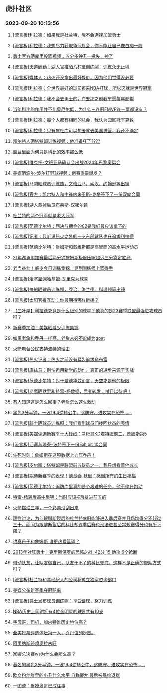 ## 虎扑社区 
### 2023-09-20 10:13:56

1. [[流言板]利拉德：如果我是杜兰特，我不会选择加盟勇士](https://bbs.hupu.com/62163063.html)

2. [[流言板]利拉德：我想尽力获取争冠机会，你不能让自己像白痴一般](https://bbs.hupu.com/62162876.html)

3. [勇士官方晒库里投篮视频：五分多钟无一投失，神了](https://bbs.hupu.com/62163754.html)

4. [[流言板]天道酬勤！湖人官推晒八村垒训练照：训练永无止境](https://bbs.hupu.com/62163160.html)

5. [[流言板]媒体人：热火还没拿出最好报价，因为他们觉得没必要](https://bbs.hupu.com/62163515.html)

6. [[流言板]利拉德：全世界最好的球员都来NBA打球，所以这就是世界冠军](https://bbs.hupu.com/62161310.html)

7. [[流言板]利拉德：我不会去勇士的，在去那之前我宁愿每年都输](https://bbs.hupu.com/62161012.html)

8. [当年科比的作用并不比奥尼尔低，为什么三连冠FMVP连一票都没有？](https://bbs.hupu.com/62162933.html)

9. [[流言板]利拉德：每个人都有相同的机会，我认为园区冠军算数](https://bbs.hupu.com/62160976.html)

10. [[流言板]利拉德：只有詹杜库可以想去就去美国男篮，我还不确定](https://bbs.hupu.com/62160780.html)

11. [凯尔特人晒塔特姆训练视频：他准备好了????](https://bbs.hupu.com/62162810.html)

12. [超巨里面为何只是科比的效率那么低](https://bbs.hupu.com/62163091.html)

13. [[流言板]维克托-文班亚马确认会出战2024年巴黎奥运会](https://bbs.hupu.com/62160331.html)

14. [美媒晒波尔-波尔打野球视频：新赛季要爆发？](https://bbs.hupu.com/62163371.html)

15. [[流言板]马刺晒球员训练照，文班亚马、索汉、约翰逊等出镜](https://bbs.hupu.com/62162865.html)

16. [[流言板]官方：凯尔特人和中锋内米亚斯-克塔签下了一份双向合同](https://bbs.hupu.com/62162887.html)

17. [[流言板]湖人裁掉后卫布莱斯-汉密尔顿](https://bbs.hupu.com/62163630.html)

18. [杜兰特的两个冠军就是老大冠军](https://bbs.hupu.com/62162983.html)

19. [[流言板]范德比尔特：西决与掘金的G2是我们最应该拿下的](https://bbs.hupu.com/62160670.html)

20. [[流言板]记者：我听说热火之外的一支东部球队也在追求利拉德](https://bbs.hupu.com/62161610.html)

21. [[流言板]范德比尔特：詹姆斯和戴维斯都是高智商的高水平运动员](https://bbs.hupu.com/62161248.html)

22. [21年湖勇附加赛最后两分钟詹姆斯极限压哨超远三分奠定胜局.](https://bbs.hupu.com/62162939.html)

23. [老当益壮！威少今日训练集锦，晃到训练师上篮得手](https://bbs.hupu.com/62163903.html)

24. [[流言板]活塞雇佣哈基姆-瓦里克为球探](https://bbs.hupu.com/62163584.html)

25. [[流言板]快船晒球员训练照，乔治、海兰德、科温顿等出镜](https://bbs.hupu.com/62162845.html)

26. [[流言板]太阳官推互动：你最期待哪位新援？](https://bbs.hupu.com/62162778.html)

27. [【三叶屋】利拉德究竟是什么级别的球星？他真的是23赛季联盟最强进攻球员吗？](https://bbs.hupu.com/62162855.html)

28. [新赛季加油！美媒晒威少训练集锦](https://bbs.hupu.com/62163688.html)

29. [如果老詹和乔丹一样高，老詹未必不能成为goat](https://bbs.hupu.com/62163532.html)

30. [火箭电台公民支持波特的理由](https://bbs.hupu.com/62162783.html)

31. [[流言板]热火记者：热火之前没有猛烈追求乌布雷](https://bbs.hupu.com/62163449.html)

32. [[流言板]库兹马：别怕运用新学的动作，真正的进步来源于实战](https://bbs.hupu.com/62163306.html)

33. [[流言板]范德比尔特：对于爱德华兹而言，天空才是他的极限](https://bbs.hupu.com/62161004.html)

34. [[流言板]老鹰晒默里和特雷-杨数据，后者转发：拭目以待吧！](https://bbs.hupu.com/62163255.html)

35. [有人知道这是怎么回事？老詹怎么这么激动](https://bbs.hupu.com/62163019.html)

36. [黑色3分半钟，一波19:4逆转公牛，这防守、进攻实在恐怖……](https://bbs.hupu.com/62163119.html)

37. [[流言板]骑士晒球员训练照：我们看到球员们找回状态的表情](https://bbs.hupu.com/62162829.html)

38. [[流言板]美媒评选新赛季十大锋线：字母哥KD塔特姆前三，詹姆斯第5](https://bbs.hupu.com/62161123.html)

39. [[流言板]活塞与琼泰-波特签下一份Exhibit 10合同](https://bbs.hupu.com/62163374.html)

40. [生死时刻：詹姆斯在这项数据上力压乔丹！](https://bbs.hupu.com/62163300.html)

41. [[流言板]皮尔斯：塔特姆是联盟前五球员之一，我只想看着他成长](https://bbs.hupu.com/62164008.html)

42. [[流言板]期待新赛季的表现！德章泰-默里：感谢所有的生日祝福](https://bbs.hupu.com/62163684.html)

43. [[流言板]范德比尔特：追防库里真的是个艰难的任务，他不停在跑动](https://bbs.hupu.com/62160550.html)

44. [特雷-杨转发高中集锦：当时应该把我排进前五的](https://bbs.hupu.com/62163825.html)

45. [火箭摆烂三年，一个彩票没刮出来](https://bbs.hupu.com/62163635.html)

46. [理性讨论，为何跟腱断裂后的杜兰特依旧能够进入季后赛并且场均得分还超过三十，而同为跟腱断裂后的科比却连季后赛也没法进甚至常规赛得分也有所下降？](https://bbs.hupu.com/62163877.html)

47. [讲真丹子和詹姆斯 谁更热爱篮球？](https://bbs.hupu.com/62163741.html)

48. [2013年对阵勇士｜克里斯保罗的恐怖之战: 42分 15 助攻 6个抢断](https://bbs.hupu.com/62163602.html)

49. [带动队友，让队友做自己，队友干不了的科比兜底，这样不是正确的带队方式吗？](https://bbs.hupu.com/62163500.html)

50. [[流言板]杜兰特和其经纪人的公司将成立独家咨询部门](https://bbs.hupu.com/62161534.html)

51. [美媒公布新赛季夺冠赔率](https://bbs.hupu.com/62163670.html)

52. [[流言板]爵士发布球员训练照：享受篮球，努力训练](https://bbs.hupu.com/62162791.html)

53. [NBA历史上同时拥有4位全明星的球队共有10支](https://bbs.hupu.com/62163178.html)

54. [字母哥，司机，加内特谁历史地位高？](https://bbs.hupu.com/62163546.html)

55. [全美投票评选体坛第一人，乔丹位列榜首。](https://bbs.hupu.com/62163321.html)

56. [阿里纳斯怒喷奥拉朱旺](https://bbs.hupu.com/62162966.html)

57. [家嫂总决赛ws为什么会那么高？](https://bbs.hupu.com/62163734.html)

58. [著名的黑色3分半钟，一波19:4逆转公牛，这防守、进攻实在恐怖……](https://bbs.hupu.com/62163193.html)

59. [欧文粉丝群里的小丑什么水平 自称厦大 最后被暴纱退群](https://bbs.hupu.com/62159469.html)

60. [一图流：当撩发哥已成往事](https://bbs.hupu.com/62163310.html)

